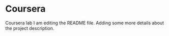 # Coursera
Coursera lab
I am editing the README file. Adding some more details about the project description.
